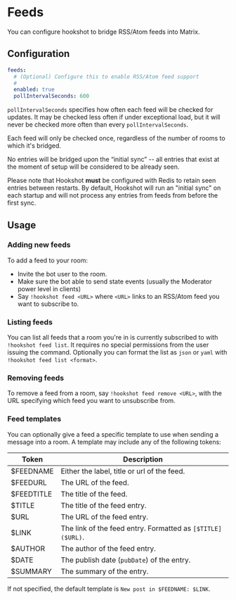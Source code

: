 # Feeds

You can configure hookshot to bridge RSS/Atom feeds into Matrix.

## Configuration

```yaml
feeds:
  # (Optional) Configure this to enable RSS/Atom feed support
  #
  enabled: true
  pollIntervalSeconds: 600
```

`pollIntervalSeconds` specifies how often each feed will be checked for updates.
It may be checked less often if under exceptional load, but it will never be checked more often than every `pollIntervalSeconds`.

Each feed will only be checked once, regardless of the number of rooms to which it's bridged.

No entries will be bridged upon the “initial sync” -- all entries that exist at the moment of setup will be considered to be already seen.

Please note that Hookshot **must** be configured with Redis to retain seen entries between restarts. By default, Hookshot will
run an "initial sync" on each startup and will not process any entries from feeds from before the first sync.

## Usage

### Adding new feeds

To add a feed to your room:

- Invite the bot user to the room.
- Make sure the bot able to send state events (usually the Moderator power level in clients)
- Say `!hookshot feed <URL>` where `<URL>` links to an RSS/Atom feed you want to subscribe to.

### Listing feeds

You can list all feeds that a room you're in is currently subscribed to with `!hookshot feed list`.
It requires no special permissions from the user issuing the command. Optionally you can format the list as `json` or
`yaml` with `!hookshot feed list <format>`.

### Removing feeds

To remove a feed from a room, say `!hookshot feed remove <URL>`, with the URL specifying which feed you want to unsubscribe from.

### Feed templates

You can optionally give a feed a specific template to use when sending a message into a room. A template
may include any of the following tokens:

| Token      | Description                                                |
| ---------- | ---------------------------------------------------------- |
| $FEEDNAME  | Either the label, title or url of the feed.                |
| $FEEDURL   | The URL of the feed.                                       |
| $FEEDTITLE | The title of the feed.                                     |
| $TITLE     | The title of the feed entry.                               |
| $URL       | The URL of the feed entry.                                 |
| $LINK      | The link of the feed entry. Formatted as `[$TITLE]($URL)`. |
| $AUTHOR    | The author of the feed entry.                              |
| $DATE      | The publish date (`pubDate`) of the entry.                 |
| $SUMMARY   | The summary of the entry.                                  |

If not specified, the default template is `New post in $FEEDNAME: $LINK`.
